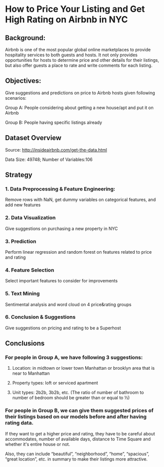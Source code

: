 # How to Price Your Listing and Get High Rating on Airbnb in NYC

## Background: 
Airbnb is one of the most popular global online marketplaces to provide hospitality services to both guests and hosts. It not only provides opportunities for hosts to determine price and other details for their listings, but also offer guests a place to rate and write comments for each listing.

## Objectives:
Give suggestions and predictions on price to Airbnb hosts given following scenarios:

Group A: People considering about getting  a new house/apt and put it on Airbnb

Group B: People having specific listings already

## Dataset Overview
Source: http://insideairbnb.com/get-the-data.html

Data Size: 49748; Number of Variables:106

## Strategy
### 1. Data Preprocessing & Feature Engineering: 
Remove rows with NaN, get dummy variables on categorical features, and add new features

### 2. Data Visualization
Give suggestions on purchasing a new property in NYC

### 3. Prediction
Perform linear regression and random forest on features related to price and rating

### 4. Feature Selection
Select important features to consider for improvements

### 5. Text Mining
Sentimental analysis and word cloud on 4 price&rating groups

### 6. Conclusion & Suggestions
Give suggestions on pricing and rating to be a Superhost


## Conclusions
### For people in Group A, we have following 3 suggestions:
1. Location: in midtown or lower town Manhattan or brooklyn area that is near to Manhattan

2. Property types: loft or serviced apartment

3. Unit types: 2b2b, 3b2b, etc. (The ratio of number of bathroom to number of bedroom should be greater than or equal to ½)

### For people in Group B, we can give them suggested prices of their listings based on our models before and after having rating data.
If they want to get a higher price and rating, they have to be careful about accommodates, number of available days, distance to Time Square and whether it's entire house or not. 

Also, they can include “beautiful”, “neighborhood”, “home”, “spacious”, “great location”, etc. in summary to make their listings more attractive.



